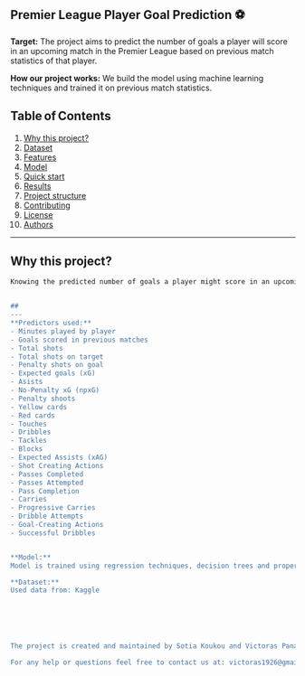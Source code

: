 **Premier League Player Goal Prediction ⚽️**
---
**Target:**
The project aims to predict the number of goals a player will score in an upcoming match in the Premier League based on previous match statistics of that player.

**How our project works:**
We build the model using machine learning techniques and trained it on previous match statistics.


## Table of Contents
1. [Why this project?](#why-this-project)  
3. [Dataset](#dataset)  
4. [Features](#features)  
5. [Model](#model)  
6. [Quick start](#quick-start)  
7. [Results](#results)  
8. [Project structure](#project-structure)  
9. [Contributing](#contributing)  
10. [License](#license)  
11. [Authors](#authors)

---

## Why this project?

```bash
Knowing the predicted number of goals a player might score in an upcoming match is a useful insight for the scouting department of the team. Also, knowing the goals that will be scored in an upcoming match by a player assists in setting up the starting XI and adjusting the tactics of the match. Moreover, it can help manage the team's attacking players and help the scouting team make decisions on potential transfers. Lastly, it will assist fans to bet on players scoring in upcoming matches.


## 
---
**Predictors used:**
- Minutes played by player
- Goals scored in previous matches
- Total shots
- Total shots on target
- Penalty shots on goal
- Expected goals (xG)
- Asists
- No-Penalty xG (npxG)
- Penalty shoots
- Yellow cards
- Red cards
- Touches
- Dribbles
- Tackles
- Blocks
- Expected Assists (xAG)
- Shot Creating Actions
- Passes Completed
- Passes Attempted
- Pass Completion
- Carries
- Progressive Carries
- Dribble Attempts
- Goal-Creating Actions
- Successful Dribbles


**Model:**
Model is trained using regression techniques, decision trees and proper evaluating methods.

**Dataset:**
Used data from: Kaggle






The project is created and maintained by Sotia Koukou and Victoras Panayiotides.

For any help or questions feel free to contact us at: victoras1926@gmail.com or sotikou5@gmail.com
 
